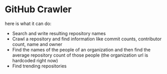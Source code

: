 # GitHub Crawler 

here is what it can do:<br>
<ul>
	<li>Search and write resulting repository names</li>
	<li>Crawl a repository and find information like commit counts, contributor count, name and owner</li>
	<li>Find the names of the people of an organization and then find the average repository count of those people (the organization url is hardcoded right now)</li>
	<li>Find trending repositories</li>
</ul>